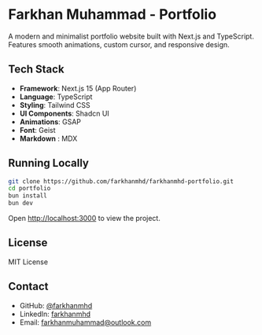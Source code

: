 # Farkhan Muhammad - Portfolio

A modern and minimalist portfolio website built with Next.js and TypeScript. Features smooth animations, custom cursor, and responsive design.

## Tech Stack

- **Framework**: Next.js 15 (App Router)
- **Language**: TypeScript
- **Styling**: Tailwind CSS
- **UI Components**: Shadcn UI
- **Animations**: GSAP
- **Font**: Geist
- **Markdown** : MDX

## Running Locally

```bash
git clone https://github.com/farkhanmhd/farkhanmhd-portfolio.git
cd portfolio
bun install
bun dev
```

Open [http://localhost:3000](http://localhost:3000) to view the project.

## License

MIT License

## Contact

- GitHub: [@farkhanmhd](https://github.com/farkhanmhd)
- LinkedIn: [farkhanmhd](https://linkedin.com/in/farkhanmhd)
- Email: farkhanmuhammad@outlook.com
